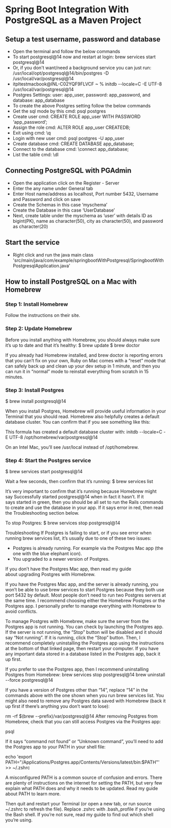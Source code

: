 # Spring Boot Integration With PostgreSQL as a Maven Project


## Setup a test username, password and database
* Open the terminal and follow the below commands
*  To start postgresql@14 now and restart at login: brew services start postgresql@14
* Or, if you don't want/need a background service you can just run: /usr/local/opt/postgresql@14/bin/postgres -D /usr/local/var/postgresql@14
* itpltestmacbook@INL-C02YQF9FLVCF ~ %   initdb --locale=C -E UTF-8 /usr/local/var/postgresql@14
* Postgres Settings: user: app_user, password: app_password, and database: app_database
* To create the above Postgres setting follow the below commands
* Get the sql mode by this cmd: psql postgres
* Create user cmd: CREATE ROLE app_user WITH PASSWORD ‘app_password’;
* Assign the role cmd: ALTER ROLE app_user CREATEDB;
* Exit using cmd: \q
* Login with new user cmd: psql postgres -U app_user
* Create database cmd: CREATE DATABASE app_database;
* Connect to the database cmd: \connect app_database;
* List the table cmd: \dl

## Connecting PostgreSQL with PGAdmin
* Open the application click on the Register - Server
* Enter the any name under General tab
* Enter Host name/address as localhost, Port number 5432, Username <valid username> and Password <valid password> and click on save
* Create the Schemas in this case ‘myschema’
* Create the Database in this case ‘UserDatabase’
* Next, create table under the myschema as ‘user’ with details ID as bigint(PK), name as character(50), city as character(50), and password as character(20)

## Start the service 
* Right click and run the java main class 'src/main/java/com/example/springbootWithPostgresql/SpringbootWithPostgresqlApplication.java'

## How to install PostgreSQL on a Mac with Homebrew

### Step 1: Install Homebrew
Follow the instructions on their site.

### Step 2: Update Homebrew
Before you install anything with Homebrew, you should always make sure it’s up to date and that it’s healthy:
$ brew update
$ brew doctor

If you already had Homebrew installed, and brew doctor is reporting errors that you can’t fix on your own, Ruby on Mac comes with a “reset” mode that can safely back up and clean up your dev setup in 1 minute, and then you can run it in “normal” mode to reinstall everything from scratch in 15 minutes.

### Step 3: Install Postgres
$ brew install postgresql@14

When you install Postgres, Homebrew will provide useful information in your Terminal that you should read. Homebrew also helpfully creates a default database cluster. You can confirm that if you see something like this:

This formula has created a default database cluster with:
initdb --locale=C -E UTF-8 /opt/homebrew/var/postgresql@14

On an Intel Mac, you’ll see /usr/local instead of /opt/homebrew.

### Step 4: Start the Postgres service
$ brew services start postgresql@14

Wait a few seconds, then confirm that it’s running:
$ brew services list

It’s very important to confirm that it’s running because Homebrew might say Successfully started postgresql@14 when in fact it hasn’t. If it says started in green, then you should be all set to run the Rails commands to create and use the database in your app. If it says error in red, then read the Troubleshooting section below.

To stop Postgres:
$ brew services stop postgresql@14

Troubleshooting
If Postgres is failing to start, or if you see error when running brew services list, it’s usually due to one of these two issues:
* Postgres is already running. For example via the Postgres Mac app (the one with the blue elephant icon).
* You upgraded to a newer version of Postgres.

If you don’t have the Postgres Mac app, then read my guide about upgrading Postgres with Homebrew.

If you have the Postgres Mac app, and the server is already running, you won’t be able to use brew services to start Postgres because they both use port 5432 by default. Most people don’t need to run two Postgres servers at the same time. I recommend choosing either the Homebrew Postgres or the Postgres app. I personally prefer to manage everything with Homebrew to avoid conflicts.

To manage Postgres with Homebrew, make sure the server from the Postgres app is not running. You can check by launching the Postgres app. If the server is not running, the “Stop” button will be disabled and it should say “Not running”. If it is running, click the “Stop” button. Then, I recommend completely uninstalling the Postgres app using the instructions at the bottom of that linked page, then restart your computer. If you have any important data stored in a database listed in the Postgres app, back it up first.

If you prefer to use the Postgres app, then I recommend uninstalling Postgres from Homebrew:
brew services stop postgresql@14
brew uninstall --force postgresql@14

If you have a version of Postgres other than “14”, replace “14” in the commands above with the one shown when you run brew services list.
You might also need to remove any Postgres data saved with Homebrew (back it up first if there’s anything you don’t want to lose):

rm -rf $(brew --prefix)/var/postgresql@14
After removing Postgres from Homebrew, check that you can still access Postgres via the Postgres app:

psql

If it says “command not found” or “Unknown command”, you’ll need to add the Postgres app to your PATH in your shell file:

echo 'export PATH="/Applications/Postgres.app/Contents/Versions/latest/bin:$PATH"' >> ~/.zshrc

A misconfigured PATH is a common source of confusion and errors. There are plenty of instructions on the internet for setting the PATH, but very few explain what PATH does and why it needs to be updated. Read my guide about PATH to learn more.

Then quit and restart your Terminal (or open a new tab, or run source ~/.zshrc to refresh the file). Replace .zshrc with .bash_profile if you’re using the Bash shell. If you’re not sure, read my guide to find out which shell you’re using.
